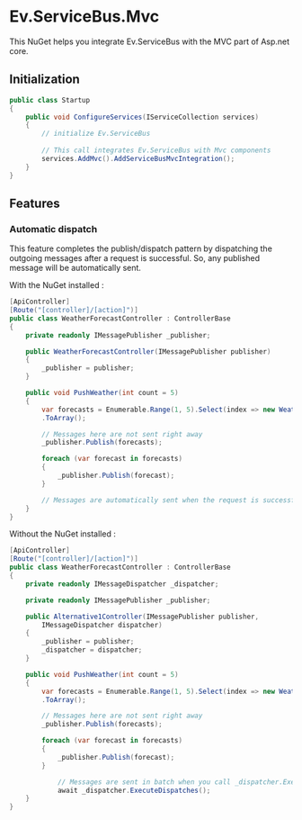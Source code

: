 ﻿# Ev.ServiceBus.Mvc

This NuGet helps you integrate Ev.ServiceBus with the MVC part of Asp.net core.

## Initialization

```csharp
public class Startup
{
    public void ConfigureServices(IServiceCollection services)
    {
        // initialize Ev.ServiceBus
        
        // This call integrates Ev.ServiceBus with Mvc components
        services.AddMvc().AddServiceBusMvcIntegration();
    }
}
```

## Features

### Automatic dispatch

This feature completes the publish/dispatch pattern by dispatching the outgoing messages after a request is successful.
So, any published message will be automatically sent. 

With the NuGet installed : 
```csharp
[ApiController]
[Route("[controller]/[action]")]
public class WeatherForecastController : ControllerBase
{
    private readonly IMessagePublisher _publisher;

    public WeatherForecastController(IMessagePublisher publisher)
    {
        _publisher = publisher;
    }

    public void PushWeather(int count = 5)
    {
        var forecasts = Enumerable.Range(1, 5).Select(index => new WeatherForecast())
        .ToArray();

        // Messages here are not sent right away
        _publisher.Publish(forecasts);

        foreach (var forecast in forecasts)
        {
            _publisher.Publish(forecast);
        }

        // Messages are automatically sent when the request is successful using Ev.ServiceBus.Mvc integration.
    }
}
```

Without the NuGet installed :
```csharp
[ApiController]
[Route("[controller]/[action]")]
public class WeatherForecastController : ControllerBase
{
    private readonly IMessageDispatcher _dispatcher;

    private readonly IMessagePublisher _publisher;

    public Alternative1Controller(IMessagePublisher publisher,
        IMessageDispatcher dispatcher)
    {
        _publisher = publisher;
        _dispatcher = dispatcher;
    }

    public void PushWeather(int count = 5)
    {
        var forecasts = Enumerable.Range(1, 5).Select(index => new WeatherForecast())
        .ToArray();

        // Messages here are not sent right away
        _publisher.Publish(forecasts);

        foreach (var forecast in forecasts)
        {
            _publisher.Publish(forecast);
        }

            // Messages are sent in batch when you call _dispatcher.ExecuteDispatches()
            await _dispatcher.ExecuteDispatches();
    }
}
```
